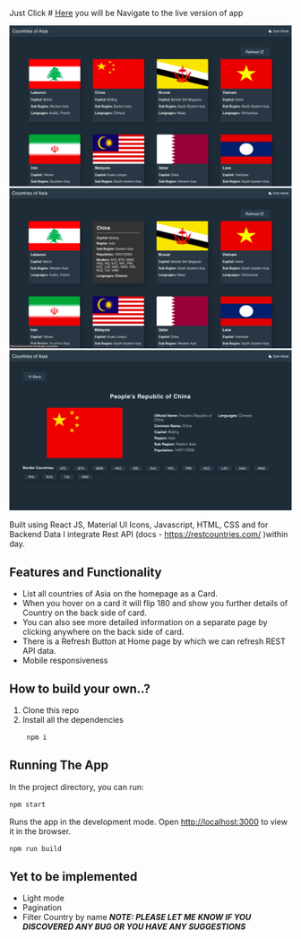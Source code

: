  Just Click  # [Here](https://asiacountries.herokuapp.com/)  you will be Navigate to the live version of app 
 
![Design preview ](./Design/Landing_home_page.png)
![Design preview ](./Design/Hover_over_card.png)
![Design preview ](./Design/Detail_page.png)

Built using React JS, Material UI Icons, Javascript, HTML, CSS  and for Backend Data I integrate Rest API (docs - https://restcountries.com/ )within day. 


## Features and Functionality

- List all countries of Asia on the homepage as a Card.
- When you hover on a card it will flip 180 and show you further details of Country on the back side of card.
- You can also see more detailed information on a separate page by clicking anywhere on the back side of card.
- There is a Refresh Button at Home page by which we can refresh REST API data.
- Mobile responsiveness


## How to build your own..?
1. Clone this repo
2. Install all the dependencies
   ```sh
    npm i
    ```
## Running The App

In the project directory, you can run:

```sh
npm start
```

Runs the app in the development mode. Open [http://localhost:3000](http://localhost:3000) to view it in the browser.

```sh
npm run build
```
## Yet to be implemented 

- Light mode
- Pagination
- Filter Country by name
**_NOTE: PLEASE LET ME KNOW IF YOU DISCOVERED ANY BUG OR YOU HAVE ANY SUGGESTIONS_**
